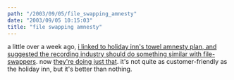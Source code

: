 ```yaml
---
path: "/2003/09/05/file_swapping_amnesty" 
date: "2003/09/05 10:15:03" 
title: "file swapping amnesty" 
---
```

<p>a little over a week ago, <a href="http://weblog.randomchaos.com/index.php?date=2003-08-26&amp;title=towel+amnesty+day">i linked to holiday inn's towel amnesty plan, and suggested the recording industry should do something similar with file-swappers</a>. now <a href="http://www.reuters.com/newsArticle.jhtml?type=topNews&amp;storyID=3390770">they're doing just that</a>. it's not quite as customer-friendly as the holiday inn, but it's better than nothing.</p>